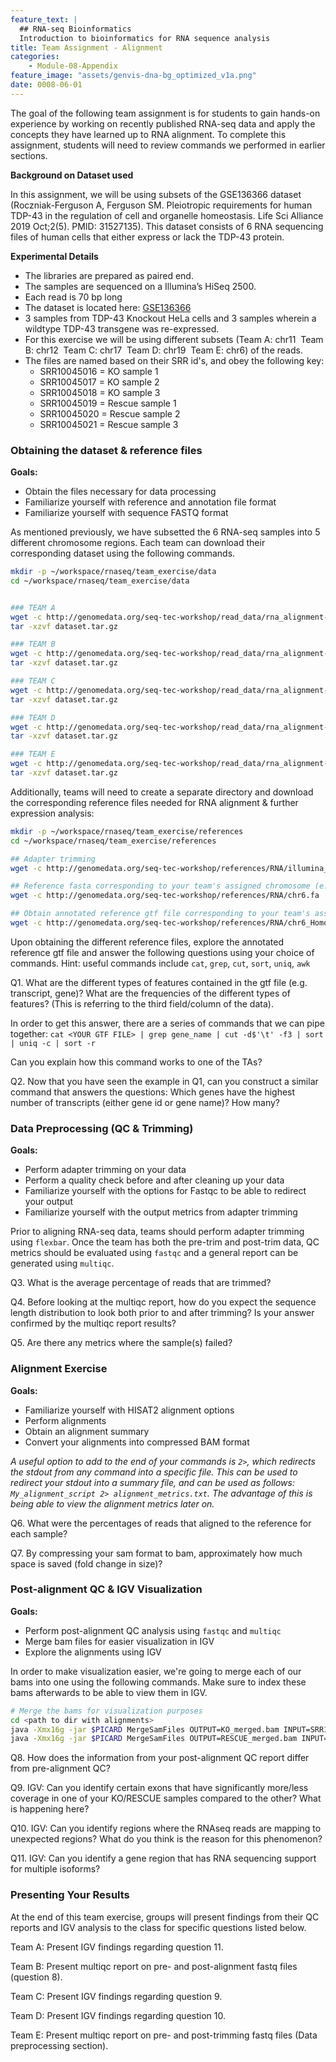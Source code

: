 ```yaml
---
feature_text: |
  ## RNA-seq Bioinformatics
  Introduction to bioinformatics for RNA sequence analysis
title: Team Assignment - Alignment
categories:
    - Module-08-Appendix
feature_image: "assets/genvis-dna-bg_optimized_v1a.png"
date: 0008-06-01
---
```


The goal of the following team assignment is for students to gain hands-on experience by working on recently published RNA-seq data and apply the concepts they have learned up to RNA alignment. To complete this assignment, students will need to review commands we performed in earlier sections.

**Background on Dataset used**

In this assignment, we will be using subsets of the GSE136366 dataset (Roczniak-Ferguson A, Ferguson SM. Pleiotropic requirements for human TDP-43 in the regulation of cell and organelle homeostasis. Life Sci Alliance 2019 Oct;2(5). PMID: 31527135). This dataset consists of 6 RNA sequencing files of human cells that either express or lack the TDP-43 protein.

**Experimental Details**

- The libraries are prepared as paired end.
- The samples are sequenced on a Illumina’s HiSeq 2500.
- Each read is 70 bp long
- The dataset is located here: [GSE136366](https://www.ncbi.nlm.nih.gov/geo/query/acc.cgi?acc=GSE136366)
- 3 samples from TDP-43 Knockout HeLa cells and 3 samples wherein a wildtype TDP-43 transgene was re-expressed.
- For this exercise we will be using different subsets (Team A: chr11  Team B: chr12  Team C: chr17  Team D: chr19  Team E: chr6) of the reads.
- The files are named based on their SRR id's, and obey the following key:
  - SRR10045016 = KO sample 1
  - SRR10045017 = KO sample 2
  - SRR10045018 = KO sample 3
  - SRR10045019 = Rescue sample 1
  - SRR10045020 = Rescue sample 2
  - SRR10045021 = Rescue sample 3


### Obtaining the dataset & reference files
**Goals:**

- Obtain the files necessary for data processing
- Familiarize yourself with reference and annotation file format
- Familiarize yourself with sequence FASTQ format

As mentioned previously, we have subsetted the 6 RNA-seq samples into 5 different chromosome regions. Each team can download their corresponding dataset using the following commands.
```bash
mkdir -p ~/workspace/rnaseq/team_exercise/data
cd ~/workspace/rnaseq/team_exercise/data


### TEAM A
wget -c http://genomedata.org/seq-tec-workshop/read_data/rna_alignment-de_exercise/dataset_A/dataset.tar.gz
tar -xzvf dataset.tar.gz

### TEAM B
wget -c http://genomedata.org/seq-tec-workshop/read_data/rna_alignment-de_exercise/dataset_B/dataset.tar.gz
tar -xzvf dataset.tar.gz

### TEAM C
wget -c http://genomedata.org/seq-tec-workshop/read_data/rna_alignment-de_exercise/dataset_C/dataset.tar.gz
tar -xzvf dataset.tar.gz

### TEAM D
wget -c http://genomedata.org/seq-tec-workshop/read_data/rna_alignment-de_exercise/dataset_D/dataset.tar.gz
tar -xzvf dataset.tar.gz

### TEAM E
wget -c http://genomedata.org/seq-tec-workshop/read_data/rna_alignment-de_exercise/dataset_E/dataset.tar.gz
tar -xzvf dataset.tar.gz

```

Additionally, teams will need to create a separate directory and download the corresponding reference files needed for RNA alignment & further expression analysis:
```bash
mkdir -p ~/workspace/rnaseq/team_exercise/references
cd ~/workspace/rnaseq/team_exercise/references

## Adapter trimming
wget -c http://genomedata.org/seq-tec-workshop/references/RNA/illumina_multiplex.fa

## Reference fasta corresponding to your team's assigned chromosome (e.g. chr6)
wget -c http://genomedata.org/seq-tec-workshop/references/RNA/chr6.fa

## Obtain annotated reference gtf file corresponding to your team's assigned chromosome (e.g. chr6)
wget -c http://genomedata.org/seq-tec-workshop/references/RNA/chr6_Homo_sapiens.GRCh38.95.gtf

```

Upon obtaining the different reference files, explore the annotated reference gtf file and answer the following questions using your choice of commands.
Hint: useful commands include `cat`, `grep`, `cut`, `sort`, `uniq`, `awk`

Q1.  What are the different types of features contained in the gtf file (e.g. transcript, gene)? What are the frequencies of the different types of features? (This is referring to the third field/column of the data).

In order to get this answer, there are a series of commands that we can pipe together: `cat <YOUR GTF FILE> | grep gene_name | cut -d$'\t' -f3 | sort | uniq -c | sort -r`

Can you explain how this command works to one of the TAs?

Q2. Now that you have seen the example in Q1, can you construct a similar command that answers the questions: Which genes have the highest number of transcripts (either gene id or gene name)? How many?


### Data Preprocessing (QC & Trimming)

**Goals:**

- Perform adapter trimming on your data
- Perform a quality check before and after cleaning up your data
- Familiarize yourself with the options for Fastqc to be able to redirect your output
- Familiarize yourself with the output metrics from adapter trimming

Prior to aligning RNA-seq data, teams should perform adapter trimming using `flexbar`. Once the team has both the pre-trim and post-trim data, QC metrics should be evaluated using `fastqc` and a general report can be generated using `multiqc`.

Q3. What is the average percentage of reads that are trimmed?

Q4. Before looking at the multiqc report, how do you expect the sequence length distribution to look both prior to and after trimming? Is your answer confirmed by the multiqc report results?

Q5. Are there any metrics where the sample(s) failed?

### Alignment Exercise

**Goals:**

- Familiarize yourself with HISAT2 alignment options
- Perform alignments
- Obtain an alignment summary
- Convert your alignments into compressed BAM format

*A useful option to add to the end of your commands is `2>`, which redirects the stdout from any command into a specific file. This can be used to redirect your stdout into a summary file, and can be used as follows: `My_alignment_script 2> alignment_metrics.txt`. The advantage of this is being able to view the alignment metrics later on.*

Q6. What were the percentages of reads that aligned to the reference for each sample?

Q7. By compressing your sam format to bam, approximately how much space is saved (fold change in size)?


### Post-alignment QC & IGV Visualization

**Goals:**

- Perform post-alignment QC analysis using `fastqc` and `multiqc`
- Merge bam files for easier visualization in IGV
- Explore the alignments using IGV

In order to make visualization easier, we're going to merge each of our bams into one using the following commands. Make sure to index these bams afterwards to be able to view them in IGV.
```bash
# Merge the bams for visualization purposes
cd <path to dir with alignments>
java -Xmx16g -jar $PICARD MergeSamFiles OUTPUT=KO_merged.bam INPUT=SRR10045016.bam INPUT=SRR10045017.bam INPUT=SRR10045018.bam
java -Xmx16g -jar $PICARD MergeSamFiles OUTPUT=RESCUE_merged.bam INPUT=SRR10045019.bam INPUT=SRR10045020.bam INPUT=SRR10045021.bam
```
Q8. How does the information from your post-alignment QC report differ from pre-alignment QC?

Q9. IGV: Can you identify certain exons that have significantly more/less coverage in one of your KO/RESCUE samples compared to the other? What is happening here?

Q10. IGV: Can you identify regions where the RNAseq reads are mapping to unexpected regions? What do you think is the reason for this phenomenon?

Q11. IGV: Can you identify a gene region that has RNA sequencing support for multiple isoforms?


### Presenting Your Results
At the end of this team exercise, groups will present findings from their QC reports and IGV analysis to the class for specific questions listed below.

Team A: Present IGV findings regarding question 11.

Team B: Present multiqc report on pre- and post-alignment fastq files (question 8).

Team C: Present IGV findings regarding question 9.

Team D: Present IGV findings regarding question 10.

Team E: Present multiqc report on pre- and post-trimming fastq files (Data preprocessing section).
